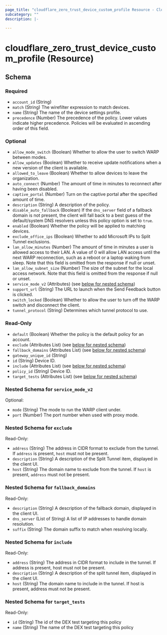 ```yaml
---
page_title: "cloudflare_zero_trust_device_custom_profile Resource - Cloudflare"
subcategory: ""
description: |-
  
---
```


# cloudflare_zero_trust_device_custom_profile (Resource)




<!-- schema generated by tfplugindocs -->
## Schema

### Required

- `account_id` (String)
- `match` (String) The wirefilter expression to match devices.
- `name` (String) The name of the device settings profile.
- `precedence` (Number) The precedence of the policy. Lower values indicate higher precedence. Policies will be evaluated in ascending order of this field.

### Optional

- `allow_mode_switch` (Boolean) Whether to allow the user to switch WARP between modes.
- `allow_updates` (Boolean) Whether to receive update notifications when a new version of the client is available.
- `allowed_to_leave` (Boolean) Whether to allow devices to leave the organization.
- `auto_connect` (Number) The amount of time in minutes to reconnect after having been disabled.
- `captive_portal` (Number) Turn on the captive portal after the specified amount of time.
- `description` (String) A description of the policy.
- `disable_auto_fallback` (Boolean) If the `dns_server` field of a fallback domain is not present, the client will fall back to a best guess of the default/system DNS resolvers unless this policy option is set to `true`.
- `enabled` (Boolean) Whether the policy will be applied to matching devices.
- `exclude_office_ips` (Boolean) Whether to add Microsoft IPs to Split Tunnel exclusions.
- `lan_allow_minutes` (Number) The amount of time in minutes a user is allowed access to their LAN. A value of 0 will allow LAN access until the next WARP reconnection, such as a reboot or a laptop waking from sleep. Note that this field is omitted from the response if null or unset.
- `lan_allow_subnet_size` (Number) The size of the subnet for the local access network. Note that this field is omitted from the response if null or unset.
- `service_mode_v2` (Attributes) (see [below for nested schema](#nestedatt--service_mode_v2))
- `support_url` (String) The URL to launch when the Send Feedback button is clicked.
- `switch_locked` (Boolean) Whether to allow the user to turn off the WARP switch and disconnect the client.
- `tunnel_protocol` (String) Determines which tunnel protocol to use.

### Read-Only

- `default` (Boolean) Whether the policy is the default policy for an account.
- `exclude` (Attributes List) (see [below for nested schema](#nestedatt--exclude))
- `fallback_domains` (Attributes List) (see [below for nested schema](#nestedatt--fallback_domains))
- `gateway_unique_id` (String)
- `id` (String) Device ID.
- `include` (Attributes List) (see [below for nested schema](#nestedatt--include))
- `policy_id` (String) Device ID.
- `target_tests` (Attributes List) (see [below for nested schema](#nestedatt--target_tests))

<a id="nestedatt--service_mode_v2"></a>
### Nested Schema for `service_mode_v2`

Optional:

- `mode` (String) The mode to run the WARP client under.
- `port` (Number) The port number when used with proxy mode.


<a id="nestedatt--exclude"></a>
### Nested Schema for `exclude`

Read-Only:

- `address` (String) The address in CIDR format to exclude from the tunnel. If `address` is present, `host` must not be present.
- `description` (String) A description of the Split Tunnel item, displayed in the client UI.
- `host` (String) The domain name to exclude from the tunnel. If `host` is present, `address` must not be present.


<a id="nestedatt--fallback_domains"></a>
### Nested Schema for `fallback_domains`

Read-Only:

- `description` (String) A description of the fallback domain, displayed in the client UI.
- `dns_server` (List of String) A list of IP addresses to handle domain resolution.
- `suffix` (String) The domain suffix to match when resolving locally.


<a id="nestedatt--include"></a>
### Nested Schema for `include`

Read-Only:

- `address` (String) The address in CIDR format to include in the tunnel. If address is present, host must not be present.
- `description` (String) A description of the split tunnel item, displayed in the client UI.
- `host` (String) The domain name to include in the tunnel. If host is present, address must not be present.


<a id="nestedatt--target_tests"></a>
### Nested Schema for `target_tests`

Read-Only:

- `id` (String) The id of the DEX test targeting this policy
- `name` (String) The name of the DEX test targeting this policy


